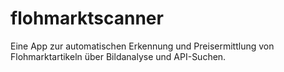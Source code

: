 # flohmarktscanner
Eine App zur automatischen Erkennung und Preisermittlung von Flohmarktartikeln über Bildanalyse und API-Suchen.

